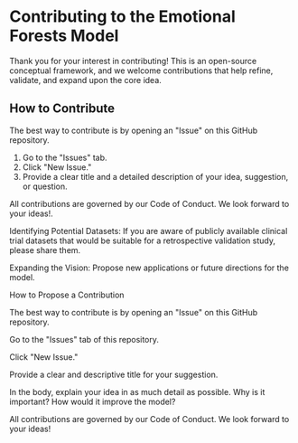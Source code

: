 # Contributing to the Emotional Forests Model

Thank you for your interest in contributing! This is an open-source conceptual framework, and we welcome contributions that help refine, validate, and expand upon the core idea.

## How to Contribute

The best way to contribute is by opening an "Issue" on this GitHub repository.
1.  Go to the "Issues" tab.
2.  Click "New Issue."
3.  Provide a clear title and a detailed description of your idea, suggestion, or question.

All contributions are governed by our Code of Conduct. We look forward to your ideas!.

Identifying Potential Datasets: If you are aware of publicly available clinical trial datasets that would be suitable for a retrospective validation study, please share them.

Expanding the Vision: Propose new applications or future directions for the model.

How to Propose a Contribution

The best way to contribute is by opening an "Issue" on this GitHub repository.

Go to the "Issues" tab of this repository.

Click "New Issue."

Provide a clear and descriptive title for your suggestion.

In the body, explain your idea in as much detail as possible. Why is it important? How would it improve the model?

All contributions are governed by our Code of Conduct. We look forward to your ideas!
